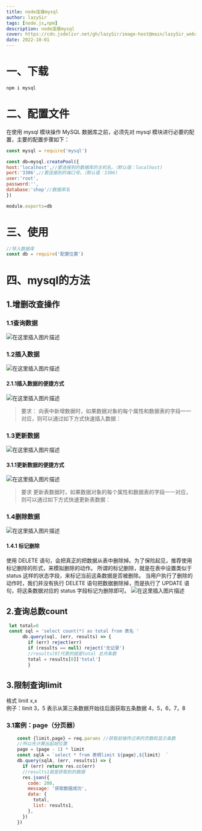 ```yaml
---
title: node连接mysql
author: lazySir
tags: [node.js,npm]
description: node连接mysql
cover: https://cdn.jsdelivr.net/gh/lazySir/image-host@main/lazySir_website/blog/node.js/cover.png
date: 2022-10-01
---
```

# 一、下载

```JavaScript
npm i mysql
```

# 二、配置文件
在使用 mysql 模块操作 MySQL 数据库之前，必须先对 mysql 模块进行必要的配置，主要的配置步骤如下：
```JavaScript
const mysql = require('mysql')

const db=mysql.createPool({
host:'localhost',//要连接到的数据库的主机名。（默认值：localhost)
port:'3306',//要连接到的端口号。（默认值：3306)
user:'root',
password:'',
database:'shop'//数据库名
})

module.exports=db
```

# 三、使用

```JavaScript
//导入数据库
const db = require('配置位置')
```

# 四、mysql的方法
## 1.增删改查操作
### 1.1查询数据
![在这里插入图片描述](https://i-blog.csdnimg.cn/blog_migrate/d20aff54104206f08f0afb2760c6a1ee.png)
### 1.2插入数据
![在这里插入图片描述](https://i-blog.csdnimg.cn/blog_migrate/90f4409228078a81cfc0e3f0993d4112.png)
#### 2.1.1插入数据的便捷方式
![在这里插入图片描述](https://i-blog.csdnimg.cn/blog_migrate/43bc82abea2b257172a9295d7c350e2f.png)

> 要求：
向表中新增数据时，如果数据对象的每个属性和数据表的字段一一对应，则可以通过如下方式快速插入数据：

### 1.3更新数据
![在这里插入图片描述](https://i-blog.csdnimg.cn/blog_migrate/2964b2c653944362d0d493846c0734fc.png)
#### 3.1.1更新数据的便捷方式
![在这里插入图片描述](https://i-blog.csdnimg.cn/blog_migrate/78ba7dee4884e1846e61a03732d9240c.png)

>要求
更新表数据时，如果数据对象的每个属性和数据表的字段一一对应，则可以通过如下方式快速更新表数据：

### 1.4删除数据
![在这里插入图片描述](https://i-blog.csdnimg.cn/blog_migrate/87644f78cc352dcb6e4f204aee8de4f8.png)
#### 1.4.1 标记删除
使用 DELETE 语句，会把真正的把数据从表中删除掉。为了保险起见，推荐使用标记删除的形式，来模拟删除的动作。
所谓的标记删除，就是在表中设置类似于 status 这样的状态字段，来标记当前这条数据是否被删除。
当用户执行了删除的动作时，我们并没有执行 DELETE 语句把数据删除掉，而是执行了 UPDATE 语句，将这条数据对应的 status 字段标记为删除即可。
![在这里插入图片描述](https://i-blog.csdnimg.cn/blog_migrate/6aede684bdd48d746bf5a7c21857693a.png)

## 2.查询总数count

```javascript
 let total=0
 const sql = 'select count(*) as total from 表名 '
      db.query(sql, (err, results) => {
        if (err) reject(err)
        if (results == null) reject('无记录')
        //results[0]代表的就是total 总共条数
        total = results[0]['total']
        }
```
## 3.限制查询limit
格式 limit x,x  
例子：limit 3，5 表示从第三条数据开始往后面获取五条数据  4，5，6，7，8
### 3.1案例：page（分页器）

```javascript
	const {limit,page} = req.params //获取前端传过来的页数和显示条数
    //所以先计算出起始位置
    page = (page - 1) * limit
    const sqlA = `select * from 表明limit ${page},${limit}  `
    db.query(sqlA, (err, results1) => {
      if (err) return res.cc(err)
      //results1就是获取到的数据
      res.json({
        code: 200,
        message: '获取数据成功',
        data: {
          total,
          list: results1,
        },
      })
    })
```
